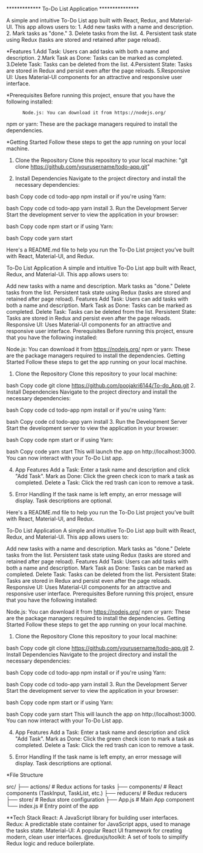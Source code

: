 ************* To-Do List Application ***************

A simple and intuitive To-Do List app built with React, Redux, and Material-UI. This app allows users to:
                   1. Add new tasks with a name and description.
                   2. Mark tasks as "done."
                   3. Delete tasks from the list.
                   4. Persistent task state using Redux (tasks are stored and retained after page reload).     
                   
*Features
      1.Add Task: Users can add tasks with both a name and description.
      2.Mark Task as Done: Tasks can be marked as completed.
      3.Delete Task: Tasks can be deleted from the list.
      4.Persistent State: Tasks are stored in Redux and persist even after the page reloads.
      5.Responsive UI: Uses Material-UI components for an attractive and responsive user interface.


*Prerequisites
       Before running this project, ensure that you have the following installed:

          Node.js: You can download it from https://nodejs.org/
 npm or yarn: These are the package managers required to install the dependencies.

*Getting Started
Follow these steps to get the app running on your local machine.

1. Clone the Repository
Clone this repository to your local machine:
      "git clone https://github.com/yourusername/todo-app.git"

2. Install Dependencies
Navigate to the project directory and install the necessary dependencies:

bash
Copy code
cd todo-app
npm install
or if you're using Yarn:

bash
Copy code
cd todo-app
yarn install
3. Run the Development Server
Start the development server to view the application in your browser:

bash
Copy code
npm start
or if using Yarn:

bash
Copy code
yarn start



Here's a README.md file to help you run the To-Do List project you’ve built with React, Material-UI, and Redux.

To-Do List Application
A simple and intuitive To-Do List app built with React, Redux, and Material-UI. This app allows users to:

Add new tasks with a name and description.
Mark tasks as "done."
Delete tasks from the list.
Persistent task state using Redux (tasks are stored and retained after page reload).
Features
Add Task: Users can add tasks with both a name and description.
Mark Task as Done: Tasks can be marked as completed.
Delete Task: Tasks can be deleted from the list.
Persistent State: Tasks are stored in Redux and persist even after the page reloads.
Responsive UI: Uses Material-UI components for an attractive and responsive user interface.
Prerequisites
Before running this project, ensure that you have the following installed:

Node.js: You can download it from https://nodejs.org/
npm or yarn: These are the package managers required to install the dependencies.
Getting Started
Follow these steps to get the app running on your local machine.

1. Clone the Repository
Clone this repository to your local machine:

bash
Copy code
git clone https://github.com/poojakri6144/To-do_App.git
2. Install Dependencies
Navigate to the project directory and install the necessary dependencies:

bash
Copy code
cd todo-app
npm install
or if you're using Yarn:

bash
Copy code
cd todo-app
yarn install
3. Run the Development Server
Start the development server to view the application in your browser:

bash
Copy code
npm start
or if using Yarn:

bash
Copy code
yarn start
This will launch the app on http://localhost:3000. You can now interact with your To-Do List app.

4. App Features
   Add a Task: Enter a task name and description and click "Add Task".
   Mark as Done: Click the green check icon to mark a task as completed.
   Delete a Task: Click the red trash can icon to remove a task.


5. Error Handling
   If the task name is left empty, an error message will display.
   Task descriptions are optional.



Here's a README.md file to help you run the To-Do List project you’ve built with React, Material-UI, and Redux.

To-Do List Application
A simple and intuitive To-Do List app built with React, Redux, and Material-UI. This app allows users to:

Add new tasks with a name and description.
Mark tasks as "done."
Delete tasks from the list.
Persistent task state using Redux (tasks are stored and retained after page reload).
Features
Add Task: Users can add tasks with both a name and description.
Mark Task as Done: Tasks can be marked as completed.
Delete Task: Tasks can be deleted from the list.
Persistent State: Tasks are stored in Redux and persist even after the page reloads.
Responsive UI: Uses Material-UI components for an attractive and responsive user interface.
Prerequisites
Before running this project, ensure that you have the following installed:

Node.js: You can download it from https://nodejs.org/
npm or yarn: These are the package managers required to install the dependencies.
Getting Started
Follow these steps to get the app running on your local machine.

1. Clone the Repository
Clone this repository to your local machine:

bash
Copy code
git clone https://github.com/yourusername/todo-app.git
2. Install Dependencies
Navigate to the project directory and install the necessary dependencies:

bash
Copy code
cd todo-app
npm install
or if you're using Yarn:

bash
Copy code
cd todo-app
yarn install
3. Run the Development Server
Start the development server to view the application in your browser:

bash
Copy code
npm start
or if using Yarn:

bash
Copy code
yarn start
This will launch the app on http://localhost:3000. You can now interact with your To-Do List app.

4. App Features
Add a Task: Enter a task name and description and click "Add Task".
Mark as Done: Click the green check icon to mark a task as completed.
Delete a Task: Click the red trash can icon to remove a task.


5. Error Handling
If the task name is left empty, an error message will display.
Task descriptions are optional.



*File Structure

src/
├── actions/              # Redux actions for tasks
├── components/           # React components (TaskInput, TaskList, etc.)
├── reducers/             # Redux reducers
├── store/                # Redux store configuration
├── App.js                # Main App component
└── index.js              # Entry point of the app


**Tech Stack
React: A JavaScript library for building user interfaces.
Redux: A predictable state container for JavaScript apps, used to manage the tasks state.
Material-UI: A popular React UI framework for creating modern, clean user interfaces.
@reduxjs/toolkit: A set of tools to simplify Redux logic and reduce boilerplate.

